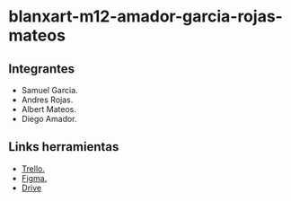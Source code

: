 # blanxart-m12-amador-garcia-rojas-mateos



## Integrantes

* Samuel Garcia.
* Andres Rojas.
* Albert Mateos.
* Diego Amador.


## Links herramientas

* [Trello.](https://trello.com/b/sta1TrVf/blanxart)
* [Figma.](https://www.figma.com/file/G7xuxLOy4gweEnP707FblA/Pantallas?type=design&node-id=1-2&mode=design&t=jixlrXCqFLznocPh-0)
* [Drive](https://drive.google.com/drive/folders/1jBsAbjI1pS6va2Cdm3NriSwKUX5liJ2d?usp=drive_link)
